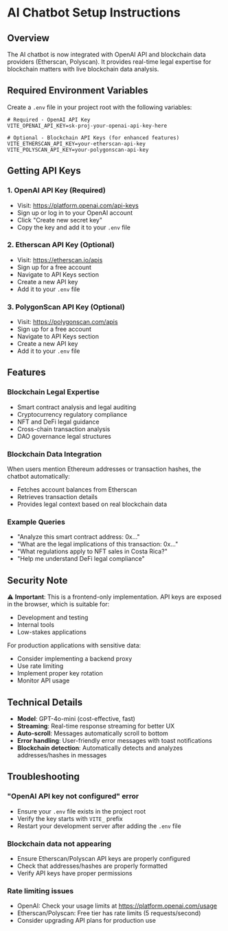 # AI Chatbot Setup Instructions

## Overview
The AI chatbot is now integrated with OpenAI API and blockchain data providers (Etherscan, Polyscan). It provides real-time legal expertise for blockchain matters with live blockchain data analysis.

## Required Environment Variables

Create a `.env` file in your project root with the following variables:

```env
# Required - OpenAI API Key
VITE_OPENAI_API_KEY=sk-proj-your-openai-api-key-here

# Optional - Blockchain API Keys (for enhanced features)
VITE_ETHERSCAN_API_KEY=your-etherscan-api-key
VITE_POLYSCAN_API_KEY=your-polygonscan-api-key
```

## Getting API Keys

### 1. OpenAI API Key (Required)
- Visit: https://platform.openai.com/api-keys
- Sign up or log in to your OpenAI account
- Click "Create new secret key"
- Copy the key and add it to your `.env` file

### 2. Etherscan API Key (Optional)
- Visit: https://etherscan.io/apis
- Sign up for a free account
- Navigate to API Keys section
- Create a new API key
- Add it to your `.env` file

### 3. PolygonScan API Key (Optional)
- Visit: https://polygonscan.com/apis
- Sign up for a free account
- Navigate to API Keys section
- Create a new API key
- Add it to your `.env` file

## Features

### Blockchain Legal Expertise
- Smart contract analysis and legal auditing
- Cryptocurrency regulatory compliance
- NFT and DeFi legal guidance
- Cross-chain transaction analysis
- DAO governance legal structures

### Blockchain Data Integration
When users mention Ethereum addresses or transaction hashes, the chatbot automatically:
- Fetches account balances from Etherscan
- Retrieves transaction details
- Provides legal context based on real blockchain data

### Example Queries
- "Analyze this smart contract address: 0x..."
- "What are the legal implications of this transaction: 0x..."
- "What regulations apply to NFT sales in Costa Rica?"
- "Help me understand DeFi legal compliance"

## Security Note

⚠️ **Important**: This is a frontend-only implementation. API keys are exposed in the browser, which is suitable for:
- Development and testing
- Internal tools
- Low-stakes applications

For production applications with sensitive data:
- Consider implementing a backend proxy
- Use rate limiting
- Implement proper key rotation
- Monitor API usage

## Technical Details

- **Model**: GPT-4o-mini (cost-effective, fast)
- **Streaming**: Real-time response streaming for better UX
- **Auto-scroll**: Messages automatically scroll to bottom
- **Error handling**: User-friendly error messages with toast notifications
- **Blockchain detection**: Automatically detects and analyzes addresses/hashes in messages

## Troubleshooting

### "OpenAI API key not configured" error
- Ensure your `.env` file exists in the project root
- Verify the key starts with `VITE_` prefix
- Restart your development server after adding the `.env` file

### Blockchain data not appearing
- Ensure Etherscan/Polyscan API keys are properly configured
- Check that addresses/hashes are properly formatted
- Verify API keys have proper permissions

### Rate limiting issues
- OpenAI: Check your usage limits at https://platform.openai.com/usage
- Etherscan/Polyscan: Free tier has rate limits (5 requests/second)
- Consider upgrading API plans for production use

